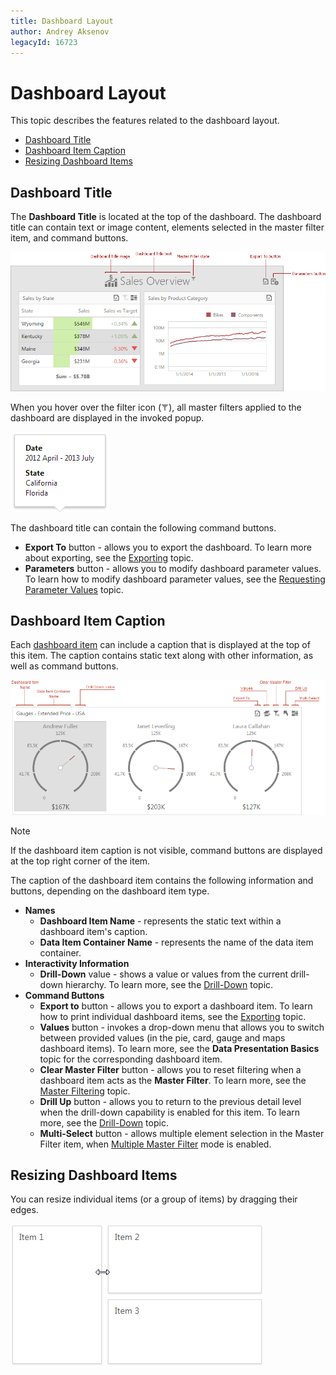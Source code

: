 ```yaml
---
title: Dashboard Layout
author: Andrey Aksenov
legacyId: 16723
---
```

# Dashboard Layout
This topic describes the features related to the dashboard layout.
* [Dashboard Title](#dashboard-title)
* [Dashboard Item Caption](#dashboard-item-caption)
* [Resizing Dashboard Items](#resizing-dashboard-items)

## <a name="dashboard-title"/>Dashboard Title
The **Dashboard Title** is located at the top of the dashboard. The dashboard title can contain text or image content, elements selected in the master filter item, and command buttons.

![wdd-dashboard-title](../../../images/img126004.png)

When you hover over the filter icon (![DashboardTitle_MasterFilterIcon_Web](../../../images/img23672.png)), all master filters applied to the dashboard are displayed in the invoked popup.

![DashboardTitle_MasterFilterPopup_Web](../../../images/img23673.png)

The dashboard title can contain the following command buttons.
* **Export To** button - allows you to export the dashboard. To learn more about exporting, see the [Exporting](../exporting.md) topic.
* **Parameters** button - allows you to modify dashboard parameter values. To learn how to modify dashboard parameter values, see the [Requesting Parameter Values](../dashboard-parameters/requesting-parameter-values.md) topic.

## <a name="dashboard-item-caption"/>Dashboard Item Caption
Each [dashboard item](../dashboard-items.md) can include a caption that is displayed at the top of this item. The caption contains static text along with other information, as well as command buttons.

![WebViewer_DashboardItemCaption](../../../images/img22466.png)

> [!NOTE]
> If the dashboard item caption is not visible, command buttons are displayed at the top right corner of the item.

The caption of the dashboard item contains the following information and buttons, depending on the dashboard item type.
* **Names**
	* **Dashboard Item Name** - represents the static text within a dashboard item's caption.
	* **Data Item Container Name** - represents the name of the data item container.
* **Interactivity Information**
	* **Drill-Down** value - shows a value or values from the current drill-down hierarchy. To learn more, see the [Drill-Down](drill-down.md) topic.
* **Command Buttons**
	* **Export to** button - allows you to export a dashboard item. To learn how to print individual dashboard items, see the [Exporting](../exporting.md) topic.
	* **Values** button - invokes a drop-down menu that allows you to switch between provided values (in the pie, card, gauge and maps dashboard items). To learn more, see the **Data Presentation Basics** topic for the corresponding dashboard item.
	* **Clear Master Filter** button - allows you to reset filtering when a dashboard item acts as the **Master Filter**. To learn more, see the [Master Filtering](master-filtering.md) topic.
	* **Drill Up** button - allows you to return to the previous detail level when the drill-down capability is enabled for this item. To learn more, see the [Drill-Down](drill-down.md) topic.
	* **Multi-Select** button - allows multiple element selection in the Master Filter item, when [Multiple Master Filter](master-filtering.md) mode is enabled.

## <a name="resizing-dashboard-items"/>Resizing Dashboard Items
You can resize individual items (or a group of items) by dragging their edges.

![Layout_ResizingItem_Web](../../../images/img22857.png)